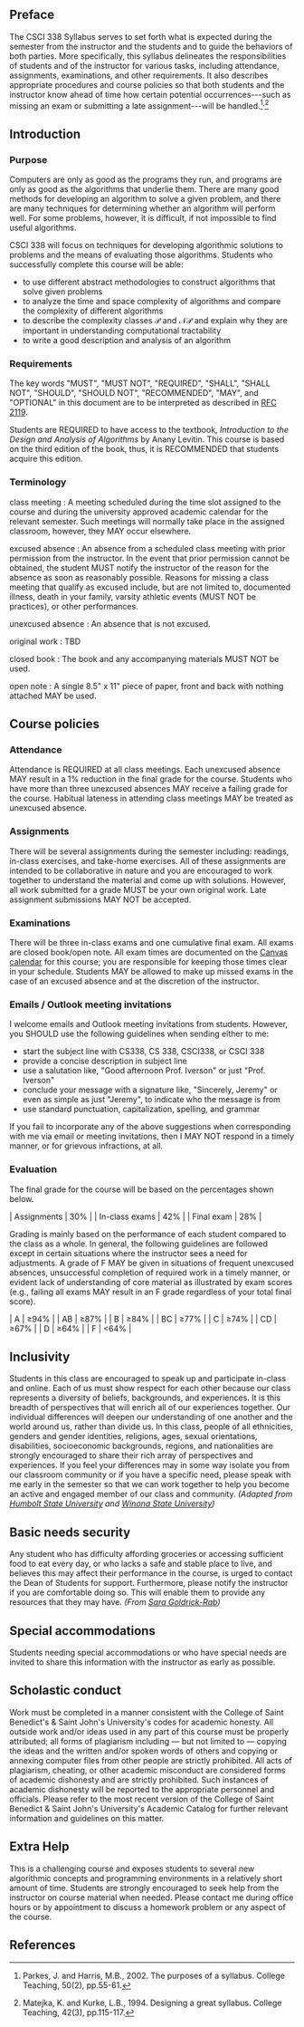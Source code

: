 ---
---

## Preface
The CSCI 338 Syllabus serves to set forth what is expected during the semester
from the instructor and the students and to guide the behaviors of both parties.
More specifically, this syllabus delineates the responsibilities of students and
of the instructor for various tasks, including attendance, assignments,
examinations, and other requirements. It also describes appropriate procedures
and course policies so that both students and the instructor know ahead of time
how certain potential occurrences---such as missing an exam or submitting a late
assignment---will be handled.[^1]<sup>,</sup>[^2]

## Introduction
### Purpose
Computers are only as good as the programs they run, and programs are only as
good as the algorithms that underlie them. There are many good methods for
developing an algorithm to solve a given problem, and there are many techniques
for determining whether an algorithm will perform well. For some problems,
however, it is difficult, if not impossible to find useful algorithms.

CSCI 338 will focus on techniques for developing algorithmic solutions to
problems and the means of evaluating those algorithms. Students who successfully
complete this course will be able:

* to use different abstract methodologies to construct algorithms that solve
  given problems
* to analyze the time and space complexity of algorithms and compare the
  complexity of different algorithms
* to describe the complexity classes 𝒫 and 𝒩𝒫 and explain why they are important
  in understanding computational tractability
* to write a good description and analysis of an algorithm

### Requirements
The key words "MUST", "MUST NOT", "REQUIRED", "SHALL", "SHALL NOT", "SHOULD",
"SHOULD NOT", "RECOMMENDED", "MAY", and "OPTIONAL" in this document are to be
interpreted as described in [RFC 2119].

Students are REQUIRED to have access to the textbook, *Introduction to the
Design and Analysis of Algorithms* by Anany Levitin. This course is based on the
third edition of the book, thus, it is RECOMMENDED that students acquire this
edition.

### Terminology
class meeting
: A meeting scheduled during the time slot assigned to the course and during the
  university approved academic calendar for the relevant semester. Such meetings
  will normally take place in the assigned classroom, however, they MAY occur
  elsewhere.

excused absence
: An absence from a scheduled class meeting with prior permission from the
  instructor. In the event that prior permission cannot be obtained, the student
  MUST notify the instructor of the reason for the absence as soon as reasonably
  possible. Reasons for missing a class meeting that qualify as excused include,
  but are not limited to, documented illness, death in your family, varsity
  athletic events (MUST NOT be practices), or other performances.

unexcused absence
: An absence that is not excused.

original work
: TBD

closed book
: The book and any accompanying materials MUST NOT be used.

open note
: A single 8.5" x 11" piece of paper, front and back with nothing attached MAY
  be used.

## Course policies
### Attendance
Attendance is REQUIRED at all class meetings. Each unexcused absence MAY result
in a 1% reduction in the final grade for the course. Students who have more than
three unexcused absences MAY receive a failing grade for the course. Habitual
lateness in attending class meetings MAY be treated as unexcused absence.

### Assignments
There will be several assignments during the semester including: readings,
in-class exercises, and take-home exercises. All of these assignments are
intended to be collaborative in nature and you are encouraged to work together
to understand the material and come up with solutions. However, all work
submitted for a grade MUST be your own original work. Late assignment
submissions MAY NOT be accepted.

### Examinations
There will be three in-class exams and one cumulative final exam. All exams are
closed book/open note. All exam times are documented on the [Canvas calendar]
for this course; you are responsible for keeping those times clear in your
schedule. Students MAY be allowed to make up missed exams in the case of an
excused absence and at the discretion of the instructor.

### Emails / Outlook meeting invitations
I welcome emails and Outlook meeting invitations from students. However, you
SHOULD use the following guidelines when sending either to me:
* start the subject line with CS338, CS 338, CSCI338, or CSCI 338
* provide a concise description in subject line
* use a salutation like, "Good afternoon Prof. Iverson" or just "Prof. Iverson"
* conclude your message with a signature like, "Sincerely, Jeremy" or even as
  simple as just "Jeremy", to indicate who the message is from
* use standard punctuation, capitalization, spelling, and grammar

If you fail to incorporate any of the above suggestions when corresponding with
me via email or meeting invitations, then I MAY NOT respond in a timely manner,
or for grievous infractions, at all.

### Evaluation
The final grade for the course will be based on the percentages shown below.

| Assignments    | 30% |
| In-class exams | 42% |
| Final exam     | 28% |

Grading is mainly based on the performance of each student compared to the class
as a whole. In general, the following guidelines are followed except in certain
situations where the instructor sees a need for adjustments. A grade of F MAY be
given in situations of frequent unexcused absences, unsuccessful completion of
required work in a timely manner, or evident lack of understanding of core
material as illustrated by exam scores (e.g., failing all exams MAY result in an
F grade regardless of your total final score).

| A  | &ge;94% |
| AB | &ge;87% |
| B  | &ge;84% |
| BC | &ge;77% |
| C  | &ge;74% |
| CD | &ge;67% |
| D  | &ge;64% |
| F  | &lt;64% |

## Inclusivity
Students in this class are encouraged to speak up and participate in-class and
online. Each of us must show respect for each other because our class represents
a diversity of beliefs, backgrounds, and experiences. It is this breadth of
perspectives that will enrich all of our experiences together. Our individual
differences will deepen our understanding of one another and the world around
us, rather than divide us. In this class, people of all ethnicities, genders and
gender identities, religions, ages, sexual orientations, disabilities,
socioeconomic backgrounds, regions, and nationalities are strongly encouraged to
share their rich array of perspectives and experiences. If you feel your
differences may in some way isolate you from our classroom community or if you
have a specific need, please speak with me early in the semester so that we can
work together to help you become an active and engaged member of our class and
community. *(Adapted from [Humbolt State University][Humbolt] and [Winona State
University][Winona])*

## Basic needs security
Any student who has difficulty affording groceries or accessing sufficient food
to eat every day, or who lacks a safe and stable place to live, and believes
this may affect their performance in the course, is urged to contact the Dean of
Students for support. Furthermore, please notify the instructor if you are
comfortable doing so. This will enable them to provide any resources that they
may have. *(From [Sara Goldrick-Rab][Medium])*

## Special accommodations
Students needing special accommodations or who have special needs are invited to
share this information with the instructor as early as possible.

## Scholastic conduct
Work must be completed in a manner consistent with the College of Saint
Benedict's & Saint John's University's codes for academic honesty. All outside
work and/or ideas used in any part of this course must be properly attributed;
all forms of plagiarism including — but not limited to — copying the ideas and
the written and/or spoken words of others and copying or annexing computer files
from other people are strictly prohibited. All acts of plagiarism, cheating, or
other academic misconduct are considered forms of academic dishonesty and are
strictly prohibited. Such instances of academic dishonesty will be reported to
the appropriate personnel and officials. Please refer to the most recent version
of the College of Saint Benedict & Saint John's University's Academic Catalog
for further relevant information and guidelines on this matter.

## Extra Help
This is a challenging course and exposes students to several new algorithmic
concepts and programming environments in a relatively short amount of time.
Students are strongly encouraged to seek help from the instructor on course
material when needed. Please contact me during office hours or by appointment to
discuss a homework problem or any aspect of the course.

## References
[^1]: Parkes, J. and Harris, M.B., 2002. The purposes of a syllabus. College Teaching, 50(2), pp.55-61.  
[^2]: Matejka, K. and Kurke, L.B., 1994. Designing a great syllabus. College Teaching, 42(3), pp.115-117.

[RFC 2119]: https://tools.ietf.org/html/rfc2119
[Canvas calendar]: https://csbsju.instructure.com/calendar
[Medium]: https://medium.com/@saragoldrickrab/basic-needs-security-and-the-syllabus-d24cc7afe8c9
[Winona]: https://www.winona.edu/diversity/estatement.asp
[Humbolt]: https://canvas.humboldt.edu/courses/15/assignments/syllabus
